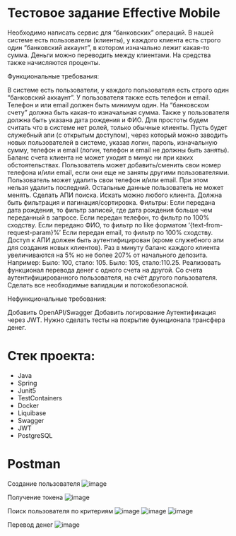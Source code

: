 # Тестовое задание Effective Mobile
Необходимо написать сервис для “банковских” операций. В нашей системе есть пользователи (клиенты), у каждого клиента есть строго один “банковский аккаунт”, в котором изначально лежит какая-то сумма. Деньги можно переводить между клиентами. На средства также начисляются проценты.

Функциональные требования:

В системе есть пользователи, у каждого пользователя есть строго один “банковский аккаунт”. У пользователя также есть телефон и email. Телефон и или email должен быть минимум один. На “банковском счету” должна быть какая-то изначальная сумма. Также у пользователя должна быть указана дата рождения и ФИО.
Для простоты будем считать что в системе нет ролей, только обычные клиенты. Пусть будет служебный апи (с открытым доступом), через который можно заводить новых пользователей в системе, указав логин, пароль, изначальную сумму, телефон и email (логин, телефон и email не должны быть заняты). 
Баланс счета клиента не может уходит в минус ни при каких обстоятельствах.
Пользователь может добавить/сменить свои номер телефона и/или email, если они еще не заняты другими пользователями.
Пользователь может удалить свои телефон и/или email. При этом нельзя удалить последний.
Остальные данные пользователь не может менять.
Сделать АПИ поиска. Искать можно любого клиента. Должна быть фильтрация и пагинация/сортировка. Фильтры:
Если передана дата рождения, то фильтр записей, где дата рождения больше чем переданный в запросе.
Если передан телефон, то фильтр по 100% сходству.
Если передано ФИО, то фильтр по like форматом ‘{text-from-request-param}%’
Если передан email, то фильтр по 100% сходству. 
Доступ к АПИ должен быть аутентифицирован (кроме служебного апи для создания новых клиентов).
Раз в минуту баланс каждого клиента увеличиваются на 5% но не более 207% от начального депозита.
Например:
Было: 100, стало: 105.
Было: 105, стало:110.25.
Реализовать функционал перевода денег с одного счета на другой. Со счета аутентифицированного пользователя, на счёт другого пользователя. Сделать все необходимые валидации и потокобезопасной.


Нефункциональные требования:

Добавить OpenAPI/Swagger
Добавить логирование
Аутентификация через JWT.
Нужно сделать тесты на покрытие функционала трансфера денег.

# Стек проекта:
 * Java
 * Spring
 * Junit5
 * TestContainers
 * Docker
 * Liquibase
 * Swagger
 * JWT
 * PostgreSQL

# Postman 
 Создание пользователя
 ![image](https://github.com/LancerAC/BankTest/assets/152904551/4ef4e443-f049-467e-9af3-b9c83dd825ed)


 Получение токена
 ![image](https://github.com/LancerAC/BankTest/assets/152904551/8cfc9083-2d82-482e-89d8-8a69cf554851)


 Поиск пользователя по критериям
 ![image](https://github.com/LancerAC/BankTest/assets/152904551/a7939d8e-e5af-43f0-967e-d7b79459ed28)
 ![image](https://github.com/LancerAC/BankTest/assets/152904551/026c8e70-30ea-4a3b-944d-22f08bb9b438)
 ![image](https://github.com/LancerAC/BankTest/assets/152904551/9ff37dd3-4e88-42f0-a76d-c8a57109206d)


 Перевод денег
 ![image](https://github.com/LancerAC/BankTest/assets/152904551/0824012a-b355-42b5-9d4c-2b6a403e35c7)

